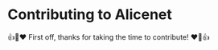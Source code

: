 # Contributing to Alicenet

:+1::tada::heart: First off, thanks for taking the time to contribute! :heart::tada::+1:


